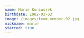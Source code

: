 ```yaml
---
name: Marie Koniuszek
birthdate: 1982-03-03
image: /images/team-member-02.jpg
nickname: marie
starred: true
---
```

